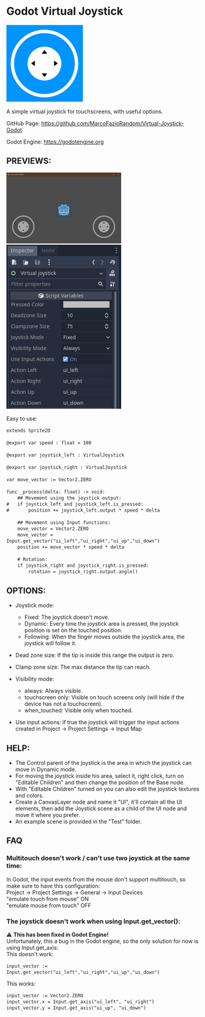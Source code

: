 # Godot Virtual Joystick

<img src="addons/virtual_joystick/previews/icon.png" width="200">

A simple virtual joystick for touchscreens, with useful options.

GitHub Page: https://github.com/MarcoFazioRandom/Virtual-Joystick-Godot

Godot Engine: https://godotengine.org

## PREVIEWS:

<img src="addons/virtual_joystick/previews/preview1.png" width="300">    <img src="addons/virtual_joystick/previews/preview2.png" width="300">

Easy to use:

```GDScript
extends Sprite2D

@export var speed : float = 100

@export var joystick_left : VirtualJoystick

@export var joystick_right : VirtualJoystick

var move_vector := Vector2.ZERO

func _process(delta: float) -> void:
	## Movement using the joystick output:
#	if joystick_left and joystick_left.is_pressed:
#		position += joystick_left.output * speed * delta

	## Movement using Input functions:
	move_vector = Vector2.ZERO
	move_vector = Input.get_vector("ui_left","ui_right","ui_up","ui_down")
	position += move_vector * speed * delta

	# Rotation:
	if joystick_right and joystick_right.is_pressed:
		rotation = joystick_right.output.angle()
```


## OPTIONS:

- Joystick mode:
	- Fixed: The joystick doesn't move.
	- Dynamic: Every time the joystick area is pressed, the joystick position is set on the touched position.
	- Following: When the finger moves outside the joystick area, the joystick will follow it.

- Dead zone size: If the tip is inside this range the output is zero.

- Clamp zone size: The max distance the tip can reach.

- Visibility mode:
	- always: Always visible.
	- touchscreen only: Visible on touch screens only (will hide if the device has not a touchscreen).
	- when_touched: Visible only when touched.

- Use input actions: if true the joystick will trigger the input actions created in Project -> Project Settings -> Input Map

## HELP:
- The Control parent of the joystick is the area in which the joystick can move in Dynamic mode.
- For moving the joystick inside his area, select it, right click, turn on "Editable Children" and then change the position of the Base node.
- With "Editable Children" turned on you can also edit the joystick textures and colors.
- Create a CanvasLayer node and name it "UI", it'll contain all the UI elements, then add the Joystick scene as a child of the UI node and move it where you prefer.
- An example scene is provided in the "Test" folder.

## FAQ
### Multitouch doesn't work / can't use two joystick at the same time:
In Godot, the input events from the mouse don't support multitouch, so make sure to have this configuration:  
Project -> Project Settings -> General -> Input Devices  
"emulate touch from mouse" ON  
"emulate mouse from touch" OFF  

### The joystick doesn't work when using Input.get_vector():
⚠ **This has been fixed in Godot Engine!**  
Unfortunately, this a bug in the Godot engine, so the only solution for now is using Input.get_axis:  
This doesn't work:
```gdscript
input_vector := Input.get_vector("ui_left","ui_right","ui_up","ui_down")
```  
This works:
```gdscript
input_vector := Vector2.ZERO
input_vector.x = Input.get_axis("ui_left", "ui_right")
input_vector.y = Input.get_axis("ui_up", "ui_down")
```

